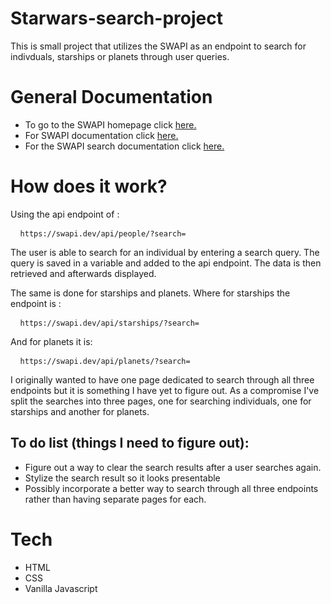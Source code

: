 # Starwars-search-project
This is small project that utilizes the SWAPI as an endpoint to search for indivduals, starships or planets through user queries. 

<h1>General Documentation </h1>
<ul> 
  <li>To go to the SWAPI homepage click <a href="https://swapi.dev">here.</a></li>
  <li> For SWAPI documentation click <a target='_blank' href="https://swapi.dev/documentation#search">here.</a></li>
  <li> For the SWAPI search documentation click <a href="https://swapi.dev/documentation#search">here.</a></li>
  </ul>
<h1>How does it work?</h1>
 <p>
    Using the api endpoint of :<pre> <code> https://swapi.dev/api/people/?search= </code> </pre> 
  </p>
 <p>The user is able to search for an individual by entering a search query. The query is saved in a variable and added to the api endpoint. The data is then retrieved and afterwards displayed. </p>
 <p>The same is done for starships and planets. Where for starships the endpoint is :<pre> <code> https://swapi.dev/api/starships/?search= </code> </pre> </p>
 <p>And for planets it is: <pre> <code> https://swapi.dev/api/planets/?search= </code> </pre></p> 
 <p> I originally wanted to have one page dedicated to search through all three endpoints but it is something I have yet to figure out. As a compromise I've split the searches into three pages, one for searching individuals, one for starships and another for planets. </p> 
 <h2>To do list (things I need to figure out): </h2>
 <ul>
  <li>Figure out a way to clear the search results after a user searches again. </li>
    <li>Stylize the search result so it looks presentable </li>
     <li>Possibly incorporate a better way to search through all three endpoints rather than having separate pages for each.</li>
</ul>
<h1>Tech</h1>
<ul>
  <li>HTML</li>
    <li>CSS </li>
     <li>Vanilla Javascript</li>
</ul>
